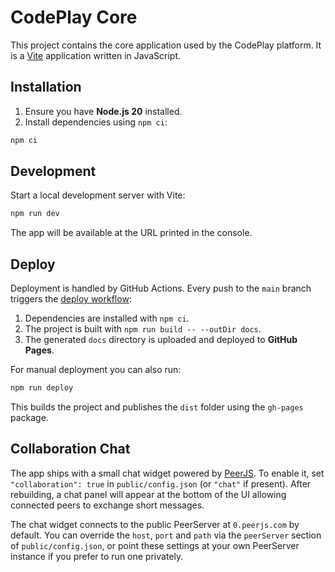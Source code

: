 # CodePlay Core

This project contains the core application used by the CodePlay platform. It is a [Vite](https://vitejs.dev/) application written in JavaScript.

## Installation

1. Ensure you have **Node.js 20** installed.
2. Install dependencies using `npm ci`:

```bash
npm ci
```

## Development

Start a local development server with Vite:

```bash
npm run dev
```

The app will be available at the URL printed in the console.

## Deploy

Deployment is handled by GitHub Actions. Every push to the `main` branch triggers the [deploy workflow](.github/workflows/deploy.yml):

1. Dependencies are installed with `npm ci`.
2. The project is built with `npm run build -- --outDir docs`.
3. The generated `docs` directory is uploaded and deployed to **GitHub Pages**.

For manual deployment you can also run:

```bash
npm run deploy
```

This builds the project and publishes the `dist` folder using the `gh-pages` package.

## Collaboration Chat

The app ships with a small chat widget powered by [PeerJS](https://peerjs.com/).
To enable it, set `"collaboration": true` in `public/config.json` (or `"chat"` if
present). After rebuilding, a chat panel will appear at the bottom of the UI
allowing connected peers to exchange short messages.

The chat widget connects to the public PeerServer at `0.peerjs.com` by default.
You can override the `host`, `port` and `path` via the `peerServer` section of
`public/config.json`, or point these settings at your own PeerServer instance if
you prefer to run one privately.
